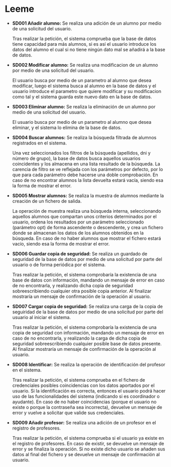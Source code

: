 # Leeme

* **SD001 Añadir alumno:** Se realiza una adición de un alumno por medio de una solicitud del usuario.

  Tras realizar la petición, el sistema comprueba que la base de datos tiene capacidad para más alumnos, si es así el usuario introduce los datos del alumno el cual si no tiene ningún dato mal se añadirá a la base de datos.
* **SD002 Modificar alumno:** Se realiza una modificacion de un alumno por medio de una solicitud del usuario.

  El usuario busca por medio de un parametro al alumno que desea modificar, luego el sistema busca al alumno en la base de datos y el usuario introduce el parametro que quiere modificar y su modificacion como tal y el sistema guarda este nuevo dato en la base de datos.
* **SD003 Eliminar alumno:** Se realiza la eliminación de un alumno por medio de una solicitud del usuario.

  El usuario busca por medio de un parametro al alumno que desea eliminar, y el sistema lo elimina de la base de datos.
* **SD004 Buscar alumnos:** Se realiza la búsqueda filtrada de alumnos registrados en el sistema.

  Una vez seleccionados los filtros de la búsqueda (apellidos, dni y número de grupo), la base de datos busca aquellos usuarios coincidentes y los almacena en una lista resultado de la búsqueda. La carencia de filtro se ve reflejada con los parámetros por defecto, por lo que para cada parámetro debe hacerse una doble comprobación. En caso de no encontrar alumnos la lista devuelta estará vacía, siendo esa la forma de mostrar el error.
* **SD005 Mostrar alumnos:** Se realiza la muestra de alumnos mediante la creación de un fichero de salida.

  La operación de muestra realiza una búsqueda interna, seleccionando aquellos alumnos que compartan unos criterios determinados por el usuario, ordena los resultados por un parámetro seleccionado (parámetro opt) de forma ascendente o descendente, y crea un fichero donde se almacenan los datos de los alumnos obtenidos en la búsqueda. En caso de no haber alumnos que mostrar el fichero estará vacío, siendo esa la forma de mostrar el error.
* **SD006 Guardar copia de seguridad:** Se realiza un guardado de seguridad de la base de datos por medio de una solicitud por parte del usuario o de forma periódica por el sistema. 

  Tras realizar la petición, el sistema comprobaría la existencia de una base de datos con información, mandando un mensaje de error en caso de no encontrarla, y realizando dicha copia de seguridad sobreescribiendo cualquier otra posible copia anterior. Al finalizar mostraría un mensaje de confirmación de la operación al usuario.
* **SD007 Cargar copia de seguridad:** Se realiza una carga de la copia de seguiridad de la base de datos por medio de una solicitud por parte del usuario al iniciar el sistema. 

  Tras realizar la petición, el sistema comprobaría la existencia de una copia de seguridad con información, mandando un mensaje de error en caso de no encontrarla, y realizando la carga de dicha copia de seguridad sobreescribiendo cualquier posible base de datos presente. Al finalizar mostraría un mensaje de confirmación de la operación al usuario.
* **SD008 Identificar:** Se realiza la operación de identificación del profesor en el sistema.

  Tras realizar la petición, el sistema comprueba en el fichero de credenciales posibles coincidencias con los datos aportados por el usuario. Si la identificación es correcta, entonces el usuario podrá hacer uso de las funcionalidades del sistema (indicando si es coordinador o ayudante). En caso de no haber coincidencias (porque el usuario no existe o porque la contraseña sea incorrecta), devuelve un mensaje de error y vuelve a solicitar que valide sus credenciales.
* **SD009 Añadir profesor:** Se realiza una adición de un profesor en el registro de profesores.

  Tras realizar la petición, el sistema comprueba si el usuario ya existe en el registro de profesores. En caso de existir, se devuelve un mensaje de error y se finaliza la operación. Si no existe dicho usuario se añaden sus datos al final del fichero y se devuelve un mensaje de confirmación al usuario.
